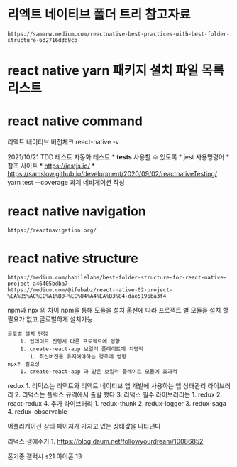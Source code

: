 # 리엑트 네이티브 폴더 트리 참고자료
    https://samanw.medium.com/reactnative-best-practices-with-best-folder-structure-6d2716d3d9cb

# react native yarn 패키지 설치 파일 목록 리스트

# react native command
리엑트 네이티브 버전체크
    react-native -v


2021/10/21 TDD 테스트 자동화 테스트
    * __tests__ 사용할 수 있도록
    * jest 사용명령어
    * 참조 사이트
    * https://jestjs.io/
    * https://samslow.github.io/development/2020/09/02/reactnativeTesting/
        yarn test --coverage
과제
    네비게이션 작성

# react native navigation
    https://reactnavigation.org/
# react native structure
    https://medium.com/habilelabs/best-folder-structure-for-react-native-project-a46405bdba7
    https://medium.com/@ifubabz/react-native-02-project-%EA%B5%AC%EC%A1%B0-%EC%84%A4%EA%B3%84-dae5196ba3f4

npm과 npx 의 차이
    npm을 통해 모듈을 설치
    옵션에 따라 프로젝트 별 모듈을 설치 할 필요가 없고 글로벌하게 설치가능

    글로벌 설치 단점
        1. 업데이트 진행시 다른 프로젝트에 영향
        1. create-react-app 보일러 플레이트에 치명적
           1. 최신버전을 유지해야하는 경우에 영향
    npx의 필요성
        1. create-react-app 과 같은 보일러 플레이트 모듈에 효과적

redux 
    1. 리덕스는 리액트와 리액트 네이티브 앱 개발에 사용하는 앱 상태관리 라이브러리
    2. 리덕스는 플럭스 규격에서 출발 했다
    3. 리덕스 필수 라이브러리는
       1. redux
       2. react-redux
    4. 추가 라이브러리
       1. redux-thunk
       2. redux-logger
       3. redux-saga
       4. redux-observable

어플리케이션 상태
    페이지가 가지고 있는 상태값을 나타낸다

리덕스 생에주기
    1. https://blog.daum.net/followyourdream/10086852


폰기종
    갤럭시 s21
    아이폰 13
